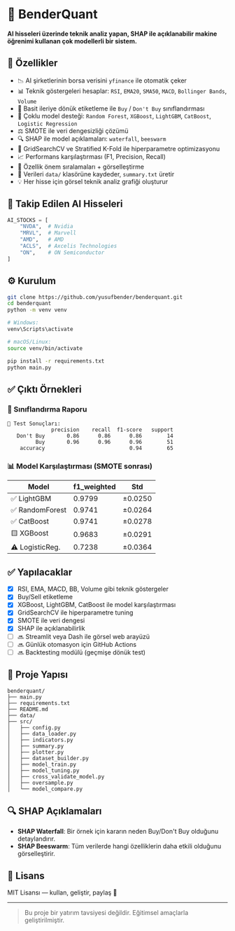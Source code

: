 # 🧠 BenderQuant

**AI hisseleri üzerinde teknik analiz yapan, SHAP ile açıklanabilir makine öğrenimi kullanan çok modellerli bir sistem.**

## 📌 Özellikler

- 📉 AI şirketlerinin borsa verisini `yfinance` ile otomatik çeker  
- 📊 Teknik göstergeleri hesaplar: `RSI`, `EMA20`, `SMA50`, `MACD`, `Bollinger Bands`, `Volume`
- 🎯 Basit ileriye dönük etiketleme ile `Buy` / `Don't Buy` sınıflandırması
- 🤖 Çoklu model desteği: `Random Forest`, `XGBoost`, `LightGBM`, `CatBoost`, `Logistic Regression`
- ⚖️ SMOTE ile veri dengesizliği çözümü
- 🔍 SHAP ile model açıklamaları: `waterfall`, `beeswarm`
- 🧪 GridSearchCV ve Stratified K-Fold ile hiperparametre optimizasyonu
- 📈 Performans karşılaştırması (F1, Precision, Recall)
- 🧬 Özellik önem sıralamaları + görselleştirme
- 📁 Verileri `data/` klasörüne kaydeder, `summary.txt` üretir
- 💡 Her hisse için görsel teknik analiz grafiği oluşturur

## 🧠 Takip Edilen AI Hisseleri

```python
AI_STOCKS = [
    "NVDA",  # Nvidia
    "MRVL",  # Marvell
    "AMD",   # AMD
    "ACLS",  # Axcelis Technologies
    "ON",    # ON Semiconductor
]
```

## ⚙️ Kurulum

```bash
git clone https://github.com/yusufbender/benderquant.git
cd benderquant
python -m venv venv

# Windows:
venv\Scripts\activate

# macOS/Linux:
source venv/bin/activate

pip install -r requirements.txt
python main.py
```

## ✅ Çıktı Örnekleri

### 🎯 Sınıflandırma Raporu

```
🧪 Test Sonuçları:
              precision    recall  f1-score   support
   Don't Buy       0.86      0.86      0.86        14
         Buy       0.96      0.96      0.96        51
    accuracy                           0.94        65
```

### 📊 Model Karşılaştırması (SMOTE sonrası)

| Model             | f1_weighted | Std     |
|------------------|-------------|---------|
| ✅ LightGBM       | 0.9799      | ±0.0250 |
| ✅ RandomForest   | 0.9741      | ±0.0264 |
| ✅ CatBoost       | 0.9741      | ±0.0278 |
| 🟨 XGBoost        | 0.9683      | ±0.0291 |
| ⚠️ LogisticReg.  | 0.7238      | ±0.0364 |

## ✅ Yapılacaklar

- [x] RSI, EMA, MACD, BB, Volume gibi teknik göstergeler
- [x] Buy/Sell etiketleme
- [x] XGBoost, LightGBM, CatBoost ile model karşılaştırması
- [x] GridSearchCV ile hiperparametre tuning
- [x] SMOTE ile veri dengesi
- [x] SHAP ile açıklanabilirlik
- [ ] 🔜 Streamlit veya Dash ile görsel web arayüzü
- [ ] 🔜 Günlük otomasyon için GitHub Actions
- [ ] 🔜 Backtesting modülü (geçmişe dönük test)

## 📁 Proje Yapısı

```
benderquant/
├── main.py
├── requirements.txt
├── README.md
├── data/
├── src/
│   ├── config.py
│   ├── data_loader.py
│   ├── indicators.py
│   ├── summary.py
│   ├── plotter.py
│   ├── dataset_builder.py
│   ├── model_train.py
│   ├── model_tuning.py
│   ├── cross_validate_model.py
│   ├── oversample.py
│   └── model_compare.py
```

## 🔍 SHAP Açıklamaları

- **SHAP Waterfall**: Bir örnek için kararın neden Buy/Don't Buy olduğunu detaylandırır.
- **SHAP Beeswarm**: Tüm verilerde hangi özelliklerin daha etkili olduğunu görselleştirir.

## 📄 Lisans

MIT Lisansı — kullan, geliştir, paylaş 🚀

---

> Bu proje bir yatırım tavsiyesi değildir. Eğitimsel amaçlarla geliştirilmiştir.
